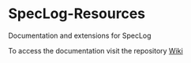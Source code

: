 # SpecLog-Resources
Documentation and extensions for SpecLog

To access the documentation visit the repository [Wiki](https://github.com/techtalk/SpecLog-Resources/wiki)
